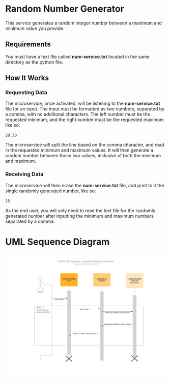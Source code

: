 
# Random Number Generator
This service generates a random integer number between a maximum and minimum value you provide.
## Requirements
You must have a text file called **num-service.txt** located in the same directory as the python file.
## How It Works

### Requesting Data
The microservice, once activated, will be listening to the **num-service.txt** file for an input.
The input must be formatted as two numbers, separated by a comma, with no additional characters. The left number must be the requested minimum, and the right number must be the requested maximum like so:

`20,30`

The microservice will split the line based on the comma character, and read in the requested minimum and maximum values.
It will then generate a random number between those two values, inclusive of both the minimum and maximum.

### Receiving Data
The microservice will then erase the **num-service.txt** file, and print to it the single randomly generated number, like so:

`25`

As the end user, you will only need to read the text file for the randomly generated number after inputting the minimum and maximum numbers separated by a comma.

# UML Sequence Diagram

![UML Sequence Diagram for Microservice](CS361_UML_Diagram_Random_Number_Generator.png)
